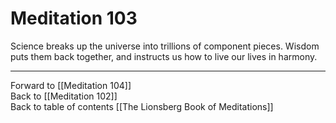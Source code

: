 # Meditation 103

Science breaks up the universe into trillions of component pieces. Wisdom puts them back together, and instructs us how to live our lives in harmony. 

___

Forward to [[Meditation 104]]  
Back to [[Meditation 102]]  
Back to table of contents [[The Lionsberg Book of Meditations]]  